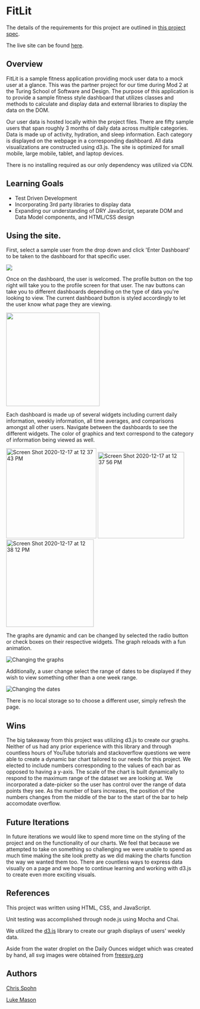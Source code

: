# FitLit 

The details of the requirements for this project are outlined in [this project spec](http://frontend.turing.io/projects/fitlit.html).

The live site can be found [here](https://cjspohn.github.io/FitLit/).

## Overview

FitLit is a sample fitness application providing mock user data to a mock user at a glance. This was the partner project for our time during Mod 2 at the Turing School of Software and Design. The purpose of this application is to provide a sample fitness style dashboard that utilizes classes and methods to calculate and display data and external libraries to display the data on the DOM. 

Our user data is hosted locally within the project files. There are fifty sample users that span roughly 3 months of daily data across multiple categories. Data is made up of activity, hydration, and sleep information. Each category is displayed on the webpage in a corresponding dashboard. All data visualizations are constructed using d3.js. The site is optimized for small mobile, large mobile, tablet, and laptop devices. 

There is no installing required as our only dependency was utilized via CDN.

## Learning Goals

* Test Driven Development
* Incorporating 3rd party libraries to display data
* Expanding our understanding of DRY JavaScript, separate DOM and Data Model components, and HTML/CSS design

## Using the site.

First, select a sample user from the drop down and click 'Enter Dashboard' to be taken to the dashboard for that specific user.

<img src="https://user-images.githubusercontent.com/69563078/102534377-e4d47180-4063-11eb-903d-e7203660bed4.png">

Once on the dashboard, the user is welcomed. The profile button on the top right will take you to the profile screen for that user. The nav buttons can take you to different dashboards depending on the type of data you're looking to view. The current dashboard button is styled accordingly to let the user know what page they are viewing.

<img width="251" src="https://user-images.githubusercontent.com/69563078/102534490-0e8d9880-4064-11eb-9a93-3d6318f272a3.png">

Each dashboard is made up of several widgets including current daily information, weekly information, all time averages, and comparisons amongst all other users. Navigate between the dashboards to see the different widgets. The color of graphics and text correspond to the category of information being viewed as well.

<img width="242" alt="Screen Shot 2020-12-17 at 12 37 43 PM" src="https://user-images.githubusercontent.com/69563078/102534863-aab79f80-4064-11eb-8006-bc2a9f506bae.png">

<img width="232" alt="Screen Shot 2020-12-17 at 12 37 56 PM" src="https://user-images.githubusercontent.com/69563078/102534890-b1dead80-4064-11eb-8a3f-6703b800bbdf.png">

<img width="235" alt="Screen Shot 2020-12-17 at 12 38 12 PM" src="https://user-images.githubusercontent.com/69563078/102534919-bb681580-4064-11eb-9286-cb86fdeb69cb.png">

The graphs are dynamic and can be changed by selected the radio button or check boxes on their respective widgets. The graph reloads with a fun animation.

![Changing the graphs](https://user-images.githubusercontent.com/69563078/102535899-15b5a600-4066-11eb-86ed-ee24d181ad2f.gif)

Additionally, a user change select the range of dates to be displayed if they wish to view something other than a one week range. 

![Changing the dates](https://user-images.githubusercontent.com/69563078/102535821-ff0f4f00-4065-11eb-9100-1d041a022061.gif)

There is no local storage so to choose a different user, simply refresh the page.

## Wins 

The big takeaway from this project was utilizing d3.js to create our graphs. Neither of us had any prior experience with this library and through countless hours of YouTube tutorials and stackoverflow questions we were able to create a dynamic bar chart tailored to our needs for this project. We elected to include numbers corresponding to the values of each bar as opposed to having a y-axis. The scale of the chart is built dynamically to respond to the maximum range of the dataset we are looking at. We incorporated a date-picker so the user has control over the range of data points they see. As the number of bars increases, the position of the numbers changes from the middle of the bar to the start of the bar to help accomodate overflow. 

## Future Iterations

In future iterations we would like to spend more time on the styling of the project and on the functionality of our charts. We feel that because we attempted to take on something so challenging we were unable to spend as much time making the site look pretty as we did making the charts function the way we wanted them too. There are countless ways to express data visually on a page and we hope to continue learning and working with d3.js to create even more exciting visuals. 

## References

This project was written using HTML, CSS, and JavaScript. 

Unit testing was accomplished through node.js using Mocha and Chai.

We utilized the [d3.js](https://d3js.org/) library to create our graph displays of users' weekly data.

Aside from the water droplet on the Daily Ounces widget which was created by hand, all svg images were obtained from [freesvg.org](https://freesvg.org/)

## Authors

[Chris Spohn](https://github.com/CJSpohn)

[Luke Mason](https://github.com/LukeMason33)
